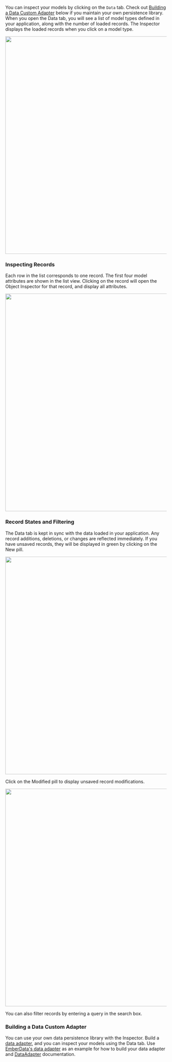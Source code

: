 You can inspect your models by clicking on the `Data` tab. Check out [Building a Data Custom Adapter](#toc_building-a-data-custom-adapter) below if you maintain your own persistence library. When you open the Data tab, you will see a list of model types defined
in your application, along with the number of loaded records.
The Inspector displays the loaded records when you click on a model type.

<img src="/images/guides/ember-inspector/v4.3.4/data-screenshot.png" width="680"/>

### Inspecting Records

Each row in the list corresponds to one record. The first four model attributes are shown in the list view. Clicking on the record will open the Object Inspector for that record, and display all attributes.

<img src="/images/guides/ember-inspector/v4.3.4/data-object-inspector.png"
width="680"/>

### Record States and Filtering

The Data tab is kept in sync with the data loaded in your application.
Any record additions, deletions, or changes are reflected immediately. If you have unsaved
records, they will be displayed in green by clicking on the New pill.

<img src="/images/guides/ember-inspector/v4.3.4/data-new-records.png"
width="680"/>

Click on the Modified pill to display unsaved record modifications.

<img src="/images/guides/ember-inspector/v4.3.4/data-modified-records.png"
width="680"/>

You can also filter records by entering a query in the search box.

### Building a Data Custom Adapter

You can use your own data persistence library with the Inspector. Build a [data adapter](https://github.com/emberjs/ember.js/blob/3ac2fdb0b7373cbe9f3100bdb9035dd87a849f64/packages/ember-extension-support/lib/data_adapter.js), and you can inspect your models
using the Data tab. Use [EmberData's data adapter](https://github.com/emberjs/data/blob/d7988679590bff63f4d92c4b5ecab173bd624ebb/packages/ember-data/lib/system/debug/debug_adapter.js) as an example for how to build your data adapter and [DataAdapter](https://api.emberjs.com/ember/5.3.0/classes/DataAdapter) documentation.
